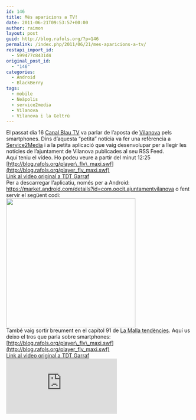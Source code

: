 ```yaml
---
id: 146
title: Més aparicions a TV!
date: 2011-06-21T09:53:57+00:00
author: raimon
layout: post
guid: http://blog.rafols.org/?p=146
permalink: /index.php/2011/06/21/mes-aparicions-a-tv/
restapi_import_id:
  - 599477c8431d4
original_post_id:
  - "146"
categories:
  - Android
  - BlackBerry
tags:
  - mobile
  - Neàpolis
  - service2media
  - Vilanova
  - Vilanova i la Geltrú
---
```

El passat dia 16 [Canal Blau TV](http://www.canalblau.cat/) va parlar de l&#8217;aposta de [Vilanova](http://www.vilanova.cat) pels smartphones. Dins d&#8217;aquesta &#8220;petita&#8221; notícia va fer una refèrencia a [Service2Media](http://www.service2media.com) i a la petita aplicació que vaig desenvolupar per a llegir les notícies de l&#8217;ajuntament de Vilanova publicades al seu RSS Feed.  
Aquí teniu el vídeo. Ho podeu veure a partir del minut 12:25  
[http://blog.rafols.org/player\_flv\_maxi.swf](http://blog.rafols.org/player_flv_maxi.swf)  
[Link al video original a TDT Garraf](http://www.tdtgarraf.com/video/50945/nit-16062011?a7eca8862593b770ffa28e0532e39562)  
Per a descarregar l&#8217;aplicatiu, només per a Android: <https://market.android.com/details?id=com.oocit.ajuntamentvilanova> o fent servir el següent codi:  
[<img loading="lazy" alt="" src="http://blog.rafols.org/qr_ajvilanova.png" class="alignnone" width="350" height="350" />](https://market.android.com/details?id=com.oocit.ajuntamentvilanova)  
També vaig sortir breument en el capítol 91 de [La Malla tendències](http://lamalla.minisites.xtvl.tv). Aquí us deixo el tros que parla sobre smartphones:  
[http://blog.rafols.org/player\_flv\_maxi.swf](http://blog.rafols.org/player_flv_maxi.swf)  
[Link al video original a TDT Garraf](http://www.tdtgarraf.com/video/50286?a7eca8862593b770ffa28e0532e39562)  
![](http://labs.rafols.org/img.php?id=tv2-post)